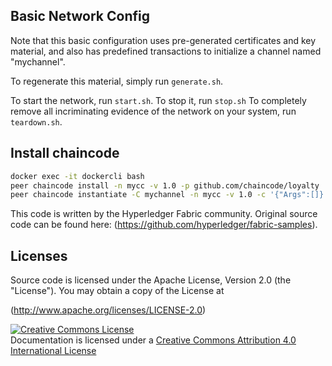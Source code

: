 ## Basic Network Config

Note that this basic configuration uses pre-generated certificates and
key material, and also has predefined transactions to initialize a
channel named "mychannel".

To regenerate this material, simply run `generate.sh`.

To start the network, run `start.sh`.
To stop it, run `stop.sh`
To completely remove all incriminating evidence of the network
on your system, run `teardown.sh`.

## Install chaincode

```bash
docker exec -it dockercli bash
peer chaincode install -n mycc -v 1.0 -p github.com/chaincode/loyalty
peer chaincode instantiate -C mychannel -n mycc -v 1.0 -c '{"Args":[]}'
```

This code is written by the Hyperledger Fabric community. Original source code can be found here: (https://github.com/hyperledger/fabric-samples).

## Licenses

Source code is licensed under the Apache License, Version 2.0 (the "License"). You may obtain a copy of the License at

(http://www.apache.org/licenses/LICENSE-2.0)

<a rel="license" href="http://creativecommons.org/licenses/by/4.0/"><img alt="Creative Commons License" style="border-width:0" src="https://i.creativecommons.org/l/by/4.0/88x31.png" /></a><br />Documentation is licensed under a <a rel="license" href="http://creativecommons.org/licenses/by/4.0/">Creative Commons Attribution 4.0 International License</a>
